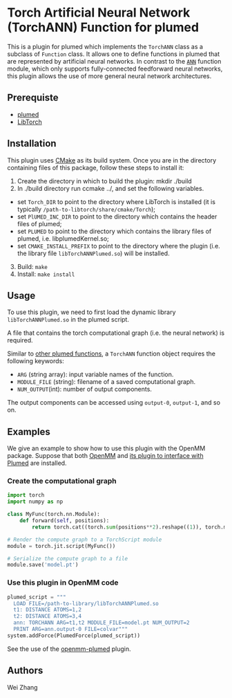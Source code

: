 Torch Artificial Neural Network (TorchANN) Function for plumed
====================

This is a plugin for plumed which implements the `TorchANN` class as a subclass of `Function` class. It allows one to define functions in plumed that are represented by artificial neural networks. In contrast to the [`ANN`](https://www.plumed.org/doc-v2.6/user-doc/html/_a_n_n.html) function module, which only supports fully-connected feedforward neural networks, this plugin allows the use of more general neural network architectures. 

## Prerequiste
- [plumed](https://www.plumed.org/download)
- [LibTorch](http://www.pytorch.org/get-started/locally)

## Installation
This plugin uses [CMake](http://cmake.org) as its build system. Once you are in the directory containing files of this package, follow these steps to install it:
1. Create the directory in which to build the plugin: mkdir ./build
2. In ./build directory run ccmake ../, and set the following variables.
  * set `Torch_DIR` to point to the directory where LibTorch is installed (it is typically `/path-to-libtorch/share/cmake/Torch`); 
  * set `PlUMED_INC_DIR` to point to the directory which contains the header files of plumed;
  * set `PLUMED` to point to the directory which contains the library files of plumed, i.e. libplumedKernel.so;
  * set `CMAKE_INSTALL_PREFIX` to point to the directory where the plugin (i.e. the library file `libTorchANNPlumed.so`) will be installed.
3. Build: `make`
4. Install: `make install`

## Usage

To use this plugin, we need to first load the dynamic library `libTorchANNPlumed.so` in the plumed script. 

A file that contains the torch computational graph (i.e. the neural network) is required. 

Similar to [other plumed functions](https://www.plumed.org/doc-v2.5/user-doc/html/_function.html), a `TorchANN` function object requires the following keywords:

- `ARG` (string array): input variable names of the function.
- `MODULE_FILE` (string): filename of a saved computational graph.
- `NUM_OUTPUT`(int): number of output components. 

The output components can be accessed using `output-0`, `output-1`, and so on.

## Examples
We give an example to show how to use this plugin with the OpenMM package.
Suppose that both [OpenMM](http://openmm.org) and [its plugin to interface with Plumed](http://github.com/openmm/openmm-plumed) are installed.

### Create the computational graph 

```python
import torch
import numpy as np

class MyFunc(torch.nn.Module):
    def forward(self, positions):
        return torch.cat((torch.sum(positions**2).reshape((1)), torch.mean(positions).reshape((1))), 0)

# Render the compute graph to a TorchScript module
module = torch.jit.script(MyFunc())

# Serialize the compute graph to a file
module.save('model.pt')
```

### Use this plugin in OpenMM code

```python
plumed_script = """
  LOAD FILE=/path-to-library/libTorchANNPlumed.so
  t1: DISTANCE ATOMS=1,2
  t2: DISTANCE ATOMS=3,4
  ann: TORCHANN ARG=t1,t2 MODULE_FILE=model.pt NUM_OUTPUT=2
  PRINT ARG=ann.output-0 FILE=colvar"""
system.addForce(PlumedForce(plumed_script))
```

See the use of the [openmm-plumed](http://github.com/openmm/openmm-plumed) plugin. 

## Authors

Wei Zhang 

